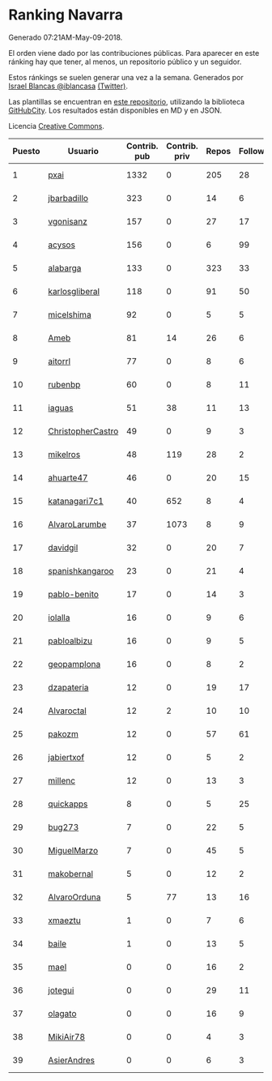 # Ranking Navarra

Generado 07:21AM-May-09-2018.

El orden viene dado por las contribuciones públicas. Para aparecer en este ránking hay que tener, al menos, un repositorio público y un seguidor.

Estos ránkings se suelen generar una vez a la semana. Generados por [Israel Blancas @iblancasa](https://github.com/iblancasa/) [(Twitter)](https://twitter.com/iblancasa).

Las plantillas se encuentran en [este repositorio](https://github.com/iblancasa/GH-Spanish-Ranking), utilizando la biblioteca [GitHubCity](https://github.com/iblancasa/GitHubCity). Los resultados están disponibles en MD y en JSON.

Licencia [Creative Commons](https://creativecommons.org/licenses/by/4.0/).

| Puesto   |  Usuario  | Contrib. pub | Contrib. priv |Repos| Followers | Desde |  Avatar  |
|----------|-----------|--------------|---------------|-----|-----------|-------|----------|
|1|[pxai](https://github.com/pxai)|1332|0|205|28|2011-12-02|![pxai](https://avatars0.githubusercontent.com/u/1235511)|
|2|[jbarbadillo](https://github.com/jbarbadillo)|323|0|14|6|2016-01-29|![jbarbadillo](https://avatars1.githubusercontent.com/u/16958961)|
|3|[vgonisanz](https://github.com/vgonisanz)|157|0|27|17|2012-05-03|![vgonisanz](https://avatars3.githubusercontent.com/u/1701387)|
|4|[acysos](https://github.com/acysos)|156|0|6|99|2012-04-18|![acysos](https://avatars3.githubusercontent.com/u/1657112)|
|5|[alabarga](https://github.com/alabarga)|133|0|323|33|2009-12-11|![alabarga](https://avatars3.githubusercontent.com/u/166339)|
|6|[karlosgliberal](https://github.com/karlosgliberal)|118|0|91|50|2010-02-10|![karlosgliberal](https://avatars0.githubusercontent.com/u/200922)|
|7|[micelshima](https://github.com/micelshima)|92|0|5|5|2014-12-15|![micelshima](https://avatars3.githubusercontent.com/u/10197970)|
|8|[Ameb](https://github.com/Ameb)|81|14|26|6|2010-09-03|![Ameb](https://avatars2.githubusercontent.com/u/386567)|
|9|[aitorrl](https://github.com/aitorrl)|77|0|8|6|2010-08-19|![aitorrl](https://avatars2.githubusercontent.com/u/369424)|
|10|[rubenbp](https://github.com/rubenbp)|60|0|8|11|2011-01-18|![rubenbp](https://avatars0.githubusercontent.com/u/570775)|
|11|[iaguas](https://github.com/iaguas)|51|38|11|13|2013-04-25|![iaguas](https://avatars0.githubusercontent.com/u/4259550)|
|12|[ChristopherCastro](https://github.com/ChristopherCastro)|49|0|9|3|2011-04-25|![ChristopherCastro](https://avatars0.githubusercontent.com/u/749463)|
|13|[mikelros](https://github.com/mikelros)|48|119|28|2|2016-09-15|![mikelros](https://avatars1.githubusercontent.com/u/22213811)|
|14|[ahuarte47](https://github.com/ahuarte47)|46|0|20|15|2013-09-30|![ahuarte47](https://avatars3.githubusercontent.com/u/5576272)|
|15|[katanagari7c1](https://github.com/katanagari7c1)|40|652|8|4|2011-05-03|![katanagari7c1](https://avatars1.githubusercontent.com/u/765232)|
|16|[AlvaroLarumbe](https://github.com/AlvaroLarumbe)|37|1073|8|9|2013-04-25|![AlvaroLarumbe](https://avatars1.githubusercontent.com/u/4255881)|
|17|[davidgil](https://github.com/davidgil)|32|0|20|7|2012-03-04|![davidgil](https://avatars2.githubusercontent.com/u/1498740)|
|18|[spanishkangaroo](https://github.com/spanishkangaroo)|23|0|21|4|2009-10-29|![spanishkangaroo](https://avatars2.githubusercontent.com/u/146285)|
|19|[pablo-benito](https://github.com/pablo-benito)|17|0|14|3|2015-05-07|![pablo-benito](https://avatars0.githubusercontent.com/u/12297597)|
|20|[iolalla](https://github.com/iolalla)|16|0|9|6|2010-06-17|![iolalla](https://avatars2.githubusercontent.com/u/308066)|
|21|[pabloalbizu](https://github.com/pabloalbizu)|16|0|9|5|2013-01-09|![pabloalbizu](https://avatars0.githubusercontent.com/u/3223601)|
|22|[geopamplona](https://github.com/geopamplona)|16|0|8|2|2017-01-10|![geopamplona](https://avatars3.githubusercontent.com/u/25028240)|
|23|[dzapateria](https://github.com/dzapateria)|12|0|19|17|2012-01-08|![dzapateria](https://avatars0.githubusercontent.com/u/1312256)|
|24|[Alvaroctal](https://github.com/Alvaroctal)|12|2|10|10|2013-05-29|![Alvaroctal](https://avatars0.githubusercontent.com/u/4562922)|
|25|[pakozm](https://github.com/pakozm)|12|0|57|61|2012-10-26|![pakozm](https://avatars2.githubusercontent.com/u/2655921)|
|26|[jabiertxof](https://github.com/jabiertxof)|12|0|5|2|2013-04-30|![jabiertxof](https://avatars3.githubusercontent.com/u/4304876)|
|27|[millenc](https://github.com/millenc)|12|0|13|3|2014-06-11|![millenc](https://avatars0.githubusercontent.com/u/7861428)|
|28|[quickapps](https://github.com/quickapps)|8|0|5|25|2011-10-15|![quickapps](https://avatars0.githubusercontent.com/u/1129842)|
|29|[bug273](https://github.com/bug273)|7|0|22|5|2010-08-20|![bug273](https://avatars0.githubusercontent.com/u/370630)|
|30|[MiguelMarzo](https://github.com/MiguelMarzo)|7|0|45|5|2016-09-15|![MiguelMarzo](https://avatars1.githubusercontent.com/u/22213563)|
|31|[makobernal](https://github.com/makobernal)|5|0|12|2|2012-12-01|![makobernal](https://avatars0.githubusercontent.com/u/2937992)|
|32|[AlvaroOrduna](https://github.com/AlvaroOrduna)|5|77|13|16|2013-04-26|![AlvaroOrduna](https://avatars0.githubusercontent.com/u/4264243)|
|33|[xmaeztu](https://github.com/xmaeztu)|1|0|7|6|2011-04-01|![xmaeztu](https://avatars0.githubusercontent.com/u/703490)|
|34|[baile](https://github.com/baile)|1|0|13|5|2013-07-01|![baile](https://avatars3.githubusercontent.com/u/4908845)|
|35|[mael](https://github.com/mael)|0|0|16|2|2010-02-10|![mael](https://avatars1.githubusercontent.com/u/200936)|
|36|[jotegui](https://github.com/jotegui)|0|0|29|11|2011-02-28|![jotegui](https://avatars3.githubusercontent.com/u/642210)|
|37|[olagato](https://github.com/olagato)|0|0|16|9|2009-11-05|![olagato](https://avatars0.githubusercontent.com/u/149179)|
|38|[MikiAir78](https://github.com/MikiAir78)|0|0|4|3|2013-11-07|![MikiAir78](https://avatars1.githubusercontent.com/u/5882570)|
|39|[AsierAndres](https://github.com/AsierAndres)|0|0|6|3|2016-09-23|![AsierAndres](https://avatars1.githubusercontent.com/u/22394419)|
